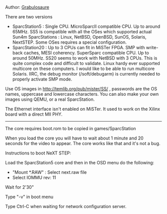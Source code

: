 
Author: [Grabulosaure](https://github.com/Grabulosaure)

There are two versions
- SparcStation5 : Single CPU. MicroSparcII compatible CPU. Up to around 65MHz. SS5 is compatible with all the OSes which supported actual Sun4m SparcStations : Linux, NetBSD, OpenBSD, SunOS, Solaris, NextSTEP. Some OSes requires a special configuration.
- SparcStation20 : Up to 3 CPUs can fit in MiSTer FPGA. SMP with write-back caches, MESI coherency. SuperSparc compatible CPU. Up to around 50MHz. SS20 seems to work with NetBSD with 3 CPUs. This is quite complex code and difficult to validate. Linux hardy ever supported multicore on these computers. I would like to be able to run multicore Solaris. IIRC, the debug monitor (/soft/debugarm) is currently needed to properly activate SMP mode.

Use OS images in http://temlib.org/pub/mister/SS/ , passwords are the OS names, uppercase and lowercase characters. You can also make your own images using QEMU, or a real SparcStation.

The Ethernet interface isn't enabled on MiSTer. It used to work on the Xilinx board with a direct MII PHY.
___
The core requires boot.rom to be copied in games/SparcStation

When you load the core you will have to wait about 1 minute and 20 seconds
for the video to appear. The core works like that and it's not a bug.

Instructions to boot NeXT STEP:

Load the SparcStation5 core and then in the OSD menu do the following:
- "Mount *.RAW" : Select next.raw file
- Select IOMMU rev: 11

Wait for 2'30"

Type "-v" in boot menu

Type Ctrl-C when waiting for network configuration server.




